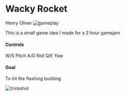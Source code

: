# Wacky Rocket
Henry Oliver
![gameplay](https://raw.githubusercontent.com/henry9836/GameJam-LAN/master/Assets/gif2.gif)

This is a small game idea I made for a 3 hour gamejam

#### Controls
W/S Pitch
A/D Roll
Q/E Yaw

#### Goal
To hit the flashing building

![trickshot](https://raw.githubusercontent.com/henry9836/GameJam-LAN/master/Assets/gif.gif)

